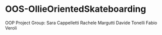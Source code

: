 # OOS-OllieOrientedSkateboarding
OOP Project Group: Sara Cappelletti Rachele Margutti Davide Tonelli Fabio Veroli
